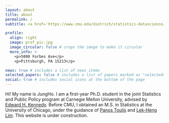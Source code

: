 ```yaml
---
layout: about
title: about
permalink: /
subtitle: <a href='https://www.cmu.edu/dietrich/statistics-datascience/index.html'>Department of Statistics & Data Science, Carnegie Mellon University</a>.

profile:
  align: right
  image: prof_pic.jpg
  image_circular: false # crops the image to make it circular
  more_info: >
    <p>5000 Forbes Ave</p>
    <p>Pittsburgh, PA 15213</p>

news: true # includes a list of news items
selected_papers: false # includes a list of papers marked as "selected={true}"
social: true # includes social icons at the bottom of the page
---
```


Hi! My name is JungHo. I am a first-year Ph.D. student in the joint Statistics and Public Policy program at Carnegie Mellon University, advised by [Edward H. Kennedy](https://www.ehkennedy.com/). Before CMU, I obtained an M.S. in Statistics at the University of Chicago, under the guidance of [Panos Toulis](https://www.ptoulis.com/) and [Lek-Heng Lim](https://www.stat.uchicago.edu/~lekheng/). This website is under construction.
